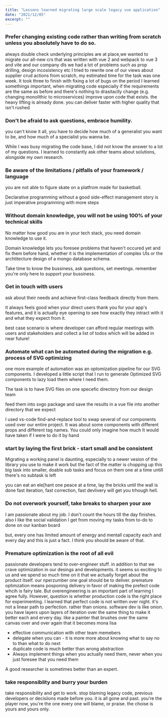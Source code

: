 ```yaml
---
title: "Lessons learned migrating large scale legacy vue application"
date: "2021/12/05"
excerpt: ""
---
```


### Prefer changing existing code rather than writing from scratch unless you absolutely have to do so.

always double check underlying principles are at place,we wanted to migrate our all-new crs that was written with vue 2 and webpack to vue 3 and vite and our company dls
we had a lot of problems such as prop drilling, design incosistency etc
I tried to rewrite one of our views about supplier crud actions from scratch, my estimated time for the task was one week. It took three to finish with fixing a lot of bugs on the period
I learned somethings important, when migrating code especially if the requirements are the same as before and there's nothing to drasitaclly change (e.g. changing monolithic to microservices) improve upon code that exists. the heavy lifting is already done. you can deliver faster with higher quality that isn't rushed

### Don't be afraid to ask questions, embrace humility.

you can't know it all, you have to decide how much of a generalist you want to be, and how much of a specialist you wanna be.

While I was busy migrating the code base, I did not know the answer to a lot of my questions. I learned to constantly ask other teams about solutions, alongside my own research.

### Be aware of the limitations / pitfalls of your framework / language

you are not able to figure skate on a platfrom made for basketball.

Declarative programming without a good side-effect management story is just imperative programming with more steps

### Without domain knowledge, you will not be using 100% of your technical skills

No matter how good you are in your tech stack, you need domain knowledge to use it.

Domain knowledge lets you foresee problems that haven't occured yet and fix them before hand, whether it is the implementation of complex UIs or the archtitecture design of a mongo database schema.

Take time to know the bussiness, ask questions, set meetings. remember you're only here to support your bussiness.

### Get in touch with users

ask about their needs and achieve first-class feedback directly from them.

It always feels good when your direct users thank you for your app's features, and it is actually eye opening to see how exactly they intract with it and what they expect from it.

best case scenario is where developer can afford regular meetings with users and stakeholders and collect a list of todos which will be added in near future!

### Automate what can be automated during the migration e.g. process of SVG optimizing

one more example of automation was an optomization pipeline for our SVG components. I developed a little script that I run to generate Optimized SVG components to lazy load them where I need them.

The task is to have SVG files on one specefic directory from our design team

<!-- <script src="https://gist.github.com/Mhdi-kr/3aca7c6fb7d36d1c732bc30786a12d4e.js"></script> -->
feed them into svgo package and save the results in a vue file into another directory that we expect

I used vs-code find-and-replace tool to swap several of our components used over our entire project. It was about some components with different props and different tag names. You could only imagine how much It would have taken if I were to do it by hand

### start by laying the first brick - start small and be consistent

Migrating a working panel is daunting, especially to a newer vesion of the library you use to make it work but the fact of the matter is chopping up this big task into smaller, doable sub tasks and focus on them one at a time untill there's no subtask is left

you can eat an ele[hant one peace at a time, lay the bricks until the wall is done
fast iteration, fast correction, fast devlivery will get you trhough hell.

### Do not overwork yourself, take breaks to sharpen your axe

I am passionate about my job. I don't count the hours till the day finishes. also I like the social validation I get from moving my tasks from to-do to done on our kanban board

but, every one has limited amount of energy and mentall capacity each and every day and this is just a fact. I think you should be aware of that.

### Premature optimization is the root of all evil

passionate developers tend to over-engineer stuff. in addition to that we crave optimization in our desings and developments. it seems so exciting to us and we spend so much time on it that we actually forget about the product itself. our nperzumber one goal should be to deliver. premature optimzation means posponing delivery in favor of making the prefect code whcih is fairy tale.
But overengineering is an important part of learning
I agree fully. However, question is whether production code is the right place for experimenting.
I learned that perfect code is not written over night. it's not a linear path to perfection. rather than onions. software dev is like onion. you have layers upon layers of iteration over the same thing to make it better each and ervery day. like a painter that brushes over the same canvas over and over again that it becomes mona lisa

-   effective communication with other team memebers
-   delegate when you can - it is more more about knowing what to say no to than what to do next
-   duplicate code is much better than wrong abstraction
-   Always implement things when you actually need them, never when you just foresee that you need them

A good researcher is sometimes better than an expert.

### take responsiblity and burry your burden

take responsibility and get to work. stop blaming legacy code, previous developers or decisiions made before you. it is all gone and past. you're the player now, you're the one every one will blame, or praise. the choise is yours and yours only.
